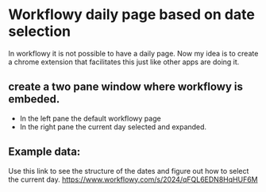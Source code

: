 # Workflowy daily page based on date selection 
In workflowy it is not possible to have a daily page. Now my idea is to create a chrome extension that facilitates this just like other apps are doing it. 

## create a two pane window where workflowy is embeded. 
- In the left pane the default workflowy page
- In the right pane the current day selected and expanded.


## Example data:
Use this link to see the structure of the dates and figure out how to select the current day.
https://www.workflowy.com/s/2024/qFQL6EDN8HqHUF6M
